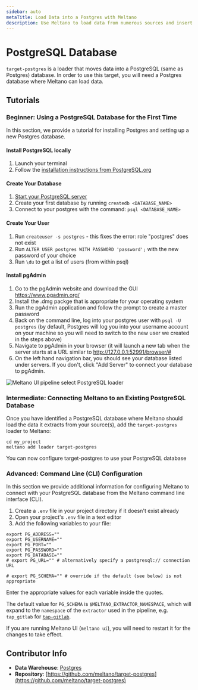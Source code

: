 ```yaml
---
sidebar: auto
metaTitle: Load Data into a Postgres with Meltano
description: Use Meltano to load data from numerous sources and insert it into a Postgres database for easy analysis.
---
```


# PostgreSQL Database

`target-postgres` is a loader that moves data into a PostgreSQL (same as Postgres) database. In order to use this target, you will need a Postgres database where Meltano can load data.

## Tutorials

### Beginner: Using a PostgreSQL Database for the First Time

In this section, we provide a tutorial for installing Postgres and setting up a new Postgres database.

#### Install PostgreSQL locally

1. Launch your terminal
1. Follow the [installation instructions from PostgreSQL.org](https://www.postgresql.org/download/macosx/)

#### Create Your Database

1. [Start your PostgreSQL server](https://tableplus.io/blog/2018/10/how-to-start-stop-restart-postgresql-server.html)
1. Create your first database by running `createdb <DATABASE_NAME>`
1. Connect to your postgres with the command: `psql <DATABASE_NAME>`

#### Create Your User

1. Run `createuser -s postgres` - this fixes the error: role "postgres" does not exist
1. Run `ALTER USER postgres WITH PASSWORD 'password';` with the new password of your choice
1. Run `\du` to get a list of users (from within psql)

#### Install pgAdmin

1. Go to the pgAdmin website and download the GUI https://www.pgadmin.org/
1. Install the .dmg packge that is appropriate for your operating system
1. Run the pgAdmin application and follow the prompt to create a master password
1. Back on the command line, log into your postgres user with `psql -U postgres` (by default, Postgres will log you into your username account on your machine so you will need to switch to the new user we created in the steps above)
1. Navigate to pgAdmin in your browser (it will launch a new tab when the server starts at a URL similar to http://127.0.0.1:52991/browser/#
1. On the left hand navigation bar, you should see your database listed under servers. If you don't, click "Add Server" to connect your database to pgAdmin.

![Meltano UI pipeline select PostgreSQL loader](/screenshots/pgadmin-starter-screen.png)

### Intermediate: Connecting Meltano to an Existing PostgreSQL Database

Once you have identified a PostgreSQL database where Meltano should load the data it extracts from your source(s), add the `target-postgres` loader to Meltano:

```shell
cd my_project
meltano add loader target-postgres
```

You can now configure target-postgres to use your PostgreSQL database

### Advanced: Command Line (CLI) Configuration

In this section we provide additional information for configuring Meltano to connect with your PostgreSQL database from the Meltano command line interface (CLI).

1. Create a `.env` file in your project directory if it doesn't exist already
1. Open your project's `.env` file in a text editor
1. Add the following variables to your file:

```shell
export PG_ADDRESS=""
export PG_USERNAME=""
export PG_PORT=""
export PG_PASSWORD=""
export PG_DATABASE=""
# export PG_URL="" # alternatively specify a postgresql:// connection URL

# export PG_SCHEMA="" # override if the default (see below) is not appropriate
```

Enter the appropriate values for each variable inside the quotes.

The default value for `PG_SCHEMA` is `$MELTANO_EXTRACTOR_NAMESPACE`, which will expand to the `namespace` of the `extractor` used in the pipeline, e.g. `tap_gitlab` for [`tap-gitlab`](/plugins/extractors/gitlab.html).

If you are running Meltano UI (`meltano ui`), you will need to restart it for the changes to take effect.

## Contributor Info

- **Data Warehouse**: [Postgres](https://www.postgresql.org/)
- **Repository**: [https://github.com/meltano/target-postgres](https://github.com/meltano/target-postgres)
